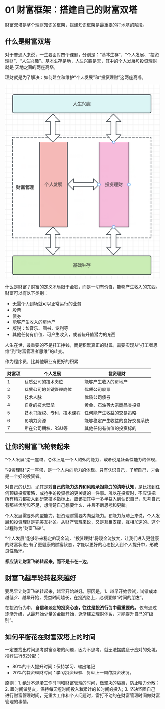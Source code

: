 # 01 财富框架：搭建自己的财富双塔

财富双塔是整个理财知识的框架，搭建知识框架是最重要的打地基的阶段。

## 什么是财富双塔

对于普通人来说，一生要面对四个课题，分别是：“基本生存”、“个人发展、“投资理财”、“人生兴趣”。基本生存是地，人生兴趣是天，其中的个人发展和投资理财就是
天地之间的两座高塔。

理财就是为了解决：如何建立和维护“个人发展”和“投资理财”这两座高塔。

![财富双塔](img.png)

什么是财富？财富的定义不局限于金钱，而是一切有价值，能够产生收入的东西。财富可以有以下类别：

- 无需个人到场就可以正常运行的业务
- 股票
- 债券
- 能够产生收入的房地产
- 版税：如音乐、图书、专利等
- 其他任何有价值、可产生收入，或者有升值潜力的东西

人生在世，最重要的不是打工挣钱，而是积累真正的财富。需要实现从“打工者思维”到“财富管理者思维”的转变。

作为程序员，比其他职业有更好的积累

| 财富项 | 个人发展          | 投资理财            |
|-----|---------------|-----------------|
| 1   | 优质公司的技术岗位     | 能够产生收入的房地产      |
| 2   | 优质公司的关键管理岗位   | 优质公司股票          |
| 3   | 技术人脉          | 优质公司债券          |
| 4   | 自身的技术壁垒       | 黄金、石油等大宗商品类投资   |
| 5   | 技术书版权、专利、技术课程 | 任何能产生收益的交易策略    |
| 6   | 影响力资源         | 能够稳定产生收益的良好交易系统 |
| 7   | 所在公司期权、RSU等   | 其他任何有价值的投资标的    |

## 让你的财富飞轮转起来

“个人发展”这一座塔，总体上是一个人的外向能力，或者说是社会性能力的体现。

“投资理财”这一座塔，是一个人内向能力的体现。只有认识自己，了解自己，才会是一个好的投资者。

对自己的认知，尤其是**对自己的能力边界和风险承担能力的清晰认知**，是比找到任何顶级投资策略，或抢手的投资标的更关键的一件事。所以在投资时，不应该把
所有精力都投入到研究技术指标上，应该把其中一多半投入到认识自己，思考自己有那些优势和不足，想清楚自己想要什么，并且不断思考和更新。

个人发展需要外向型能力，投资理财需要内向型能力。在能力范畴上来说，个人发展和投资理财是完美互补的。从财产管理来说，又是互相支撑，互相加速的。这个
过程称为“财富飞轮”。

“个人发展”能够带来稳定的现金流，“投资理财”将现金流放大，让我们进入更健康的财富状态; 有了更健康的财富状态，才能以更好的心态投入到个人提升中，形成
良性循环。

**都应该让财富飞轮转起来，而不是卡在一边**。

## 财富飞越早轮转起来越好

要尽早让财富飞轮转起来，越早开始越好。原因是，1、越早开始尝试，试错成本越低;2、越早开始，受益时间越长，在投资路上，必须要做“时间的朋友”。

在投资行为中，**自信和淡定的投资心态，往往是投资行为中最重要的。** 仅有通过逐渐升级，从最开始少量的金额开始，逐渐建立理财体系，才能提升自己的“级别”。

## 如何平衡花在财富双塔上的时间

一定要找出时间思考财富双塔的问题，因为不思考，就无法摆脱疲于应对的处境。推荐进行82分配：

- 80%的个人提升时间：保持学习、输出笔记
- 20%的投资理财时间：学习投资经验、复盘上一周的投资状况。

原则：1. 绝对不混淆工作时间和财富管理的时间，做坚决的隔离，防止精力分散；2. 跟时间做朋友，保持每天短时间投入和累计的长时间的投入; 3. 坚决坚固自己
进行财富管理时间，无重大工作和个人问题时，雷打不动的在财富管理时间做财富管理的事情。